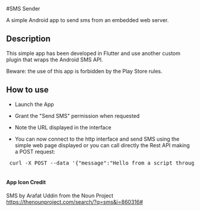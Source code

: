#SMS Sender

A simple Android app to send sms from an embedded web server.

## Description
This simple app has been developed in Flutter and use another custom plugin that wraps the Android
SMS API.

Beware: the use of this app is forbidden by the Play Store rules.

## How to use
* Launch the App
* Grant the "Send SMS" permission when requested
* Note the URL displayed in the interface

* You can now connect to the http interface and send SMS using the simple web page displayed or
 you can call directly the Rest API making a POST request:

 <pre>
 curl -X POST --data '{"message":"Hello from a script through Android", "number":"1234566778"}' http://192.168.1.122:4567/send
 </pre>

#### App Icon Credit
SMS by Arafat Uddin from the Noun Project
https://thenounproject.com/search/?q=sms&i=860316#